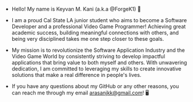 - Hello! My name is Keyvan M. Kani (a.k.a @ForgeK1) 👋

- I am a proud Cal State LA junior student who aims to become a Software Developer and a professional Video Game Programmer! Achieving great academic success, building meaningful connections with others, and being very disciplined takes me one step closer to these goals. 

- My mission is to revolutionize the Software Application Industry and the Video Game World by consistently striving to develop impactful applications that bring value to both myself and others. With unwavering dedication, I am committed to leveraging my skills to create innovative solutions that make a real difference in people's lives.

- If you have any questions about my GitHub or any other reasons, you can reach me through my email arasanjkk@gmail.com! 🖥️
